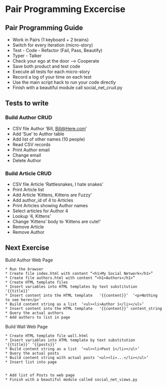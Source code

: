 # Pair Programming Excercise

## Pair Programming Guide

* Work in Pairs (1 keyboard + 2 brains)
* Switch for every iteration  (micro-story)
* Test - Code - Refactor   (Fail, Pass, Beautify)
* Typer - Talker
* Check your ego at the door —>  Cooperate
* Save both product and test code
* Execute all tests for each micro-story
* Record a log of your time on each test
* Use the main script hack to run your code directly
* Finish with a beautiful module call social_net_crud.py
  
  
## Tests to write

### Build Author CRUD


* CSV file Author ‘Bill, Bill@Here.com’
* Add ‘Sue’ to Author table
* Add list of other names (10 people)
* Read CSV records
* Print Author email
* Change email
* Delete Author


### Build Article CRUD

* CSV file Article ‘Rattlesnakes, I hate snakes’
* Print Article list
* Add Article ‘Kittens, Kittens are Fuzzy’
* Add author_id of 4 to Articles
* Print Articles showing Author names
* Select articles for Author 4
* Lookup ‘4, Kittens’
* Change ‘Kittens’ body to ‘Kittens are cute!’
* Remove Article
* Remove Author


## Next Exercise

Build Author Web Page


	* Run the browser
	* Create file index.html with content “<h1>My Social Network</h1>”
	* Create file authors.html with content “<h1>Authors</h1>”
	* Create HTML template files
	* Insert variables into HTML templates by text substitution  '{{title}}’
	* Insert content into the HTML template   '{{content}}’  ‘<p>Nothing to see here</p>’
	* Build content string as a list  ‘<ul><li>Author 1</li></ul>’
	* Insert content into the HTML template   '{{content}}’ content_string
	* Query the actual authors
	* Add authors to list in page


Build Wall Web Page


	* Create HTML template file wall.html
	* Insert variables into HTML template by text substitution  '{{title}}’ ‘{{posts}}’
	* Build content string as a list  ‘<ul><li>Post 1</li></ul>’
	* Query the actual posts
	* Build content string with actual posts ‘<ul><li>...</li></ul>’
	* Insert list into page


	* Add list of Posts to web page
	* Finish with a beautiful module called social_net_views.py

